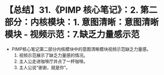 # 【总结】31.《PIMP 核心笔记》：2. 第二部分：内核模块：1. 意图清晰：意图清晰模块 - 视频示范：7.缺乏力量感示范

-   PIMP核心笔记第二部分内核模块中的意图清晰模块视频示范缺乏力量感。 
    1.  视频示范展示了缺乏力量感的情况。
    2.  主人公走进咖啡厅并点了一杯咖啡。
    3.  主人公说“谢谢，就是你”。